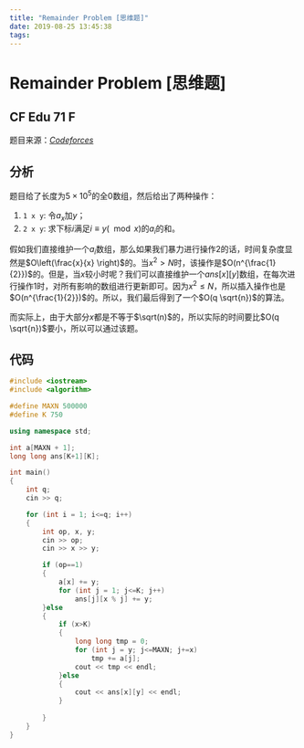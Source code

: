 ```yaml
---
title: "Remainder Problem [思维题]"
date: 2019-08-25 13:45:38
tags: 
---
```


# Remainder Problem [思维题]

## CF Edu 71 F

<!--more-->

题目来源：[_Codeforces_](https://codeforces.com/contest/1207/problem/F)

## 分析

题目给了长度为$5 \times 10^5$的全$0$数组，然后给出了两种操作：

1. `1 x y`: 令$a_x$加$y$；
2. `2 x y`: 求下标$i$满足$i \equiv y (\mod x)$的$a_i$的和。

假如我们直接维护一个$a_i$数组，那么如果我们暴力进行操作$2$的话，时间复杂度显然是$O\left(\frac{x}{x} \right)$的。当$x^2>N$时，该操作是$O(n^{\frac{1}{2}})$的。但是，当$x$较小时呢？我们可以直接维护一个$ans[x][y]$数组，在每次进行操作$1$时，对所有影响的数组进行更新即可。因为$x^2 \leq N$，所以插入操作也是$O(n^{\frac{1}{2}})$的。所以，我们最后得到了一个$O(q \sqrt{n})$的算法。

而实际上，由于大部分$x$都是不等于$\sqrt(n)$的，所以实际的时间要比$O(q \sqrt{n})$要小，所以可以通过该题。

## 代码

```C++
#include <iostream>
#include <algorithm>

#define MAXN 500000
#define K 750

using namespace std;

int a[MAXN + 1];
long long ans[K+1][K];

int main()
{
    int q;
    cin >> q;

    for (int i = 1; i<=q; i++)
    {
        int op, x, y;
        cin >> op;
        cin >> x >> y;

        if (op==1)
        {
            a[x] += y;
            for (int j = 1; j<=K; j++)
                ans[j][x % j] += y;
        }else
        {
            if (x>K)
            {
                long long tmp = 0;
                for (int j = y; j<=MAXN; j+=x)
                    tmp += a[j];
                cout << tmp << endl;
            }else
            {
                cout << ans[x][y] << endl;
            }
            
        }
    }
}
```
